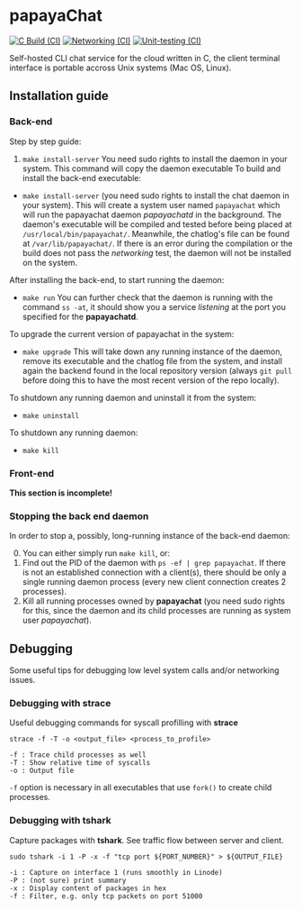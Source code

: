 # papayaChat

[![C Build (CI)](https://github.com/erodrigufer/papayaChat/actions/workflows/build.yml/badge.svg)](https://github.com/erodrigufer/papayaChat/actions/workflows/build.yml)
[![Networking (CI)](https://github.com/erodrigufer/papayaChat/actions/workflows/networking.yml/badge.svg)](https://github.com/erodrigufer/papayaChat/actions/workflows/networking.yml)
[![Unit-testing (CI)](https://github.com/erodrigufer/papayaChat/actions/workflows/unit-tests.yml/badge.svg)](https://github.com/erodrigufer/papayaChat/actions/workflows/unit-tests.yml)

Self-hosted CLI chat service for the cloud written in C, the client terminal interface is portable accross Unix systems (Mac OS, Linux).

## Installation guide

### Back-end
Step by step guide:
1. `make install-server` 
	You need sudo rights to install the daemon in your system. This command will copy the daemon executable
To build and install the back-end executable:
* `make install-server` (you need sudo rights to install the chat daemon in your system).
This will create a system user named `papayachat` which will run the papayachat daemon _papayachatd_ in the background. The daemon's executable will be compiled and tested before being placed at `/usr/local/bin/papayachat/`. Meanwhile, the chatlog's file can be found at `/var/lib/papayachat/`. If there is an error during the compilation or the build does not pass the _networking_ test, the daemon will not be installed on the system.

After installing the back-end, to start running the daemon:
* `make run`
You can further check that the daemon is running with the command `ss -at`, it should show you a service _listening_ at the port you specified for the **papayachatd**.

To upgrade the current version of papayachat in the system:
* `make upgrade`
This will take down any running instance of the daemon, remove its executable and the chatlog file from the system, and install again the backend found in the local repository version (always `git pull` before doing this to have the most recent version of the repo locally).

To shutdown any running daemon and uninstall it from the system:
* `make uninstall` 

To shutdown any running daemon:
* `make kill`

### Front-end
**This section is incomplete!**

### Stopping the back end daemon
In order to stop a, possibly, long-running instance of the back-end daemon:

0. You can either simply run `make kill`, or:
1. Find out the PID of the daemon with `ps -ef | grep papayachat`. If there is not an established connection with a client(s), there should be only a single running daemon process (every new client connection creates 2 processes).
2. Kill all running processes owned by **papayachat** (you need sudo rights for this, since the daemon and its child processes are running as system user _papayachat_).

## Debugging
Some useful tips for debugging low level system calls and/or networking issues.

### Debugging with strace
Useful debugging commands for syscall profilling with **strace**
```
strace -f -T -o <output_file> <process_to_profile>

-f : Trace child processes as well
-T : Show relative time of syscalls
-o : Output file

```
`-f` option is necessary in all executables that use `fork()` to create child processes.

### Debugging with tshark
Capture packages with **tshark**. See traffic flow between server and client.
```
sudo tshark -i 1 -P -x -f "tcp port ${PORT_NUMBER}" > ${OUTPUT_FILE}

-i : Capture on interface 1 (runs smoothly in Linode)
-P : (not sure) print summary
-x : Display content of packages in hex
-f : Filter, e.g. only tcp packets on port 51000

```
